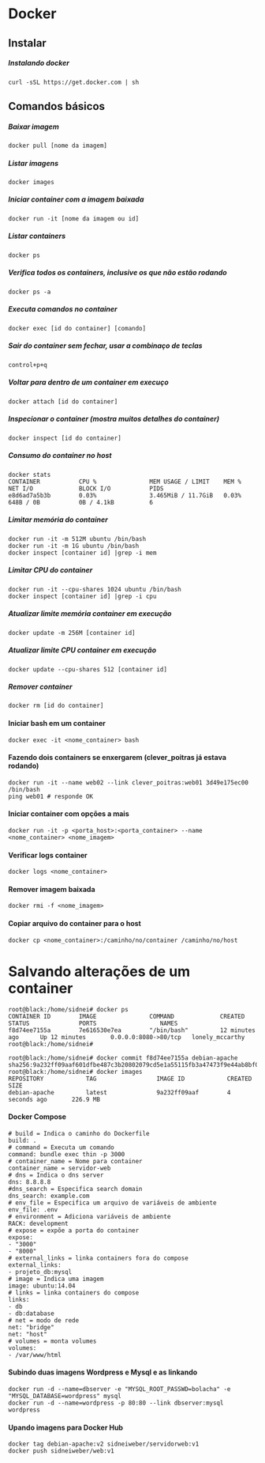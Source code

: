 # Docker
## Instalar
##### Instalando docker
```shell
curl -sSL https://get.docker.com | sh
```
## Comandos básicos
##### Baixar imagem
```shell
docker pull [nome da imagem]
```
##### Listar imagens
```shell
docker images
```
##### Iniciar container com a imagem baixada
```shell
docker run -it [nome da imagem ou id]
```
##### Listar containers
```shell
docker ps
```
##### Verifica todos os containers, inclusive os que não estão rodando
```shell
docker ps -a
```
##### Executa comandos no container
```shell
docker exec [id do container] [comando]
```
##### Sair do container sem fechar, usar a combinaço de teclas
```shell
control+p+q
```
##### Voltar para dentro de um container em execuço
```shell
docker attach [id do container]
```
##### Inspecionar o container (mostra muitos detalhes do container)
```shell
docker inspect [id do container]
```
##### Consumo do container no host
```shell
docker stats
CONTAINER           CPU %               MEM USAGE / LIMIT    MEM %               NET I/O             BLOCK I/O           PIDS
e8d6ad7a5b3b        0.03%               3.465MiB / 11.7GiB   0.03%               648B / 0B           0B / 4.1kB          6
```
##### Limitar memória do container
```shell
docker run -it -m 512M ubuntu /bin/bash
docker run -it -m 1G ubuntu /bin/bash
docker inspect [container id] |grep -i mem
```
##### Limitar CPU do container
```shell
docker run -it --cpu-shares 1024 ubuntu /bin/bash
docker inspect [container id] |grep -i cpu
```
##### Atualizar limite memória container em execução
```shell
docker update -m 256M [container id]
```
##### Atualizar limite CPU container em execução
```shell
docker update --cpu-shares 512 [container id]
```
##### Remover container
```shell
docker rm [id do container]
```

#### Iniciar bash em um container
```shell
docker exec -it <nome_container> bash
```
#### Fazendo dois containers se enxergarem (clever_poitras já estava rodando)
```shell
docker run -it --name web02 --link clever_poitras:web01 3d49e175ec00 /bin/bash
ping web01 # responde OK
```
#### Iniciar container com opções a mais
```shell
docker run -it -p <porta_host>:<porta_container> --name <nome_container> <nome_imagem>
```

#### Verificar logs container
```shell
docker logs <nome_container>
```

#### Remover imagem baixada
```shell
docker rmi -f <nome_imagem>
```

#### Copiar arquivo do container para o host
```shell
docker cp <nome_container>:/caminho/no/container /caminho/no/host
```

# Salvando alterações de um container
```shell
root@black:/home/sidnei# docker ps
CONTAINER ID        IMAGE               COMMAND             CREATED             STATUS              PORTS                  NAMES
f8d74ee7155a        7e616530e7ea        "/bin/bash"         12 minutes ago      Up 12 minutes       0.0.0.0:8080->80/tcp   lonely_mccarthy
root@black:/home/sidnei#

root@black:/home/sidnei# docker commit f8d74ee7155a debian-apache
sha256:9a232ff09aaf601dfbe487c3b20802079cd5e1a55115fb3a47473f9e44ab8bf0
root@black:/home/sidnei# docker images
REPOSITORY            TAG                 IMAGE ID            CREATED             SIZE
debian-apache         latest              9a232ff09aaf        4 seconds ago       226.9 MB
```

#### Docker Compose
```shell
# build = Indica o caminho do Dockerfile
build: .
# command = Executa um comando
command: bundle exec thin -p 3000
# container_name = Nome para container
container_name = servidor-web
# dns = Indica o dns server
dns: 8.8.8.8
#dns_search = Especifica search domain
dns_search: example.com
# env_file = Especifica um arquivo de variáveis de ambiente
env_file: .env
# environment = Adiciona variáveis de ambiente
RACK: development
# expose = expõe a porta do container
expose:
- "3000"
- "8000"
# external_links = linka containers fora do compose
external_links:
- projeto_db:mysql
# image = Indica uma imagem
image: ubuntu:14.04
# links = linka containers do compose
links:
- db
- db:database
# net = modo de rede
net: "bridge"
net: "host"
# volumes = monta volumes
volumes:
- /var/www/html
```

#### Subindo duas imagens Wordpress e Mysql e as linkando
```shell
docker run -d --name=dbserver -e "MYSQL_ROOT_PASSWD=bolacha" -e "MYSQL_DATABASE=wordpress" mysql
docker run -d --name=wordpress -p 80:80 --link dbserver:mysql wordpress
```

#### Upando imagens para Docker Hub
```shell
docker tag debian-apache:v2 sidneiweber/servidorweb:v1
docker push sidneiweber/web:v1
```
